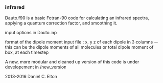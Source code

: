 ### infrared
Dauto.f90 is a basic Fotran-90 code for calculating an infrared spectra, applying a quantum correction factor, and smoothing it. 

input options in Dauto.inp

format of the dipole moment input file : x, y z of each dipole in 3 columns -- this can be the dipole moments of all molecules or total dipole moment of box, at each timestep

A new, more modular and cleaned up version of this code is under developement in /new_version

2013-2016 Daniel C. Elton
